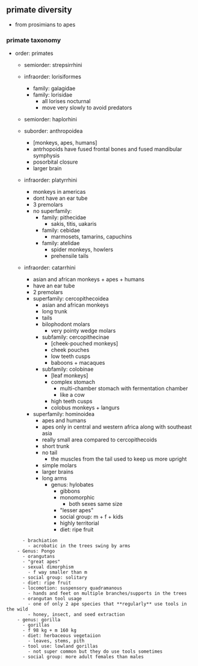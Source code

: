 ## primate diversity 
- from prosimians to apes
### primate taxonomy
- order: primates
  - semiorder: strepsirrhini
  - infraorder: lorisiformes
    - family: galagidae
    - family: lorisidae
      - all lorises nocturnal
      - move very slowly to avoid predators
  - semiorder: haplorhini
  - suborder: anthropoidea 
    - [monkeys, apes, humans]
    - antrhopoids have fused frontal bones and fused mandibular symphysis
    - posorbital closure
    - larger brain

  - infraorder: platyrrhini
    - monkeys in americas
    - dont have an ear tube
    - 3 premolars
    - no superfamily: 
      - family: pithecidae
  	    - sakis, titis, uakaris
	  - family: cebidae 
	    - marmosets, tamarins, capuchins
	  - family: atelidae
	    - spider monkeys, howlers
	    - prehensile tails

  - infraorder: catarrhini
    - asian and african monkeys + apes + humans 
    - have an ear tube 
    - 2 premolars 
    - superfamily: cercopithecoidea
      - asian and african monkeys 
	  - long trunk
	  - tails 
	  - bilophodont molars 
	    - very pointy wedge molars 
	  - subfamily: cercopithecinae
	    - [cheek-pouched monkeys]
		- cheek pouches
		- low teeth cusps
		- baboons + macaques
	  - subfamily: colobinae
	    - [leaf monkeys]
		- complex stomach
		  - multi-chamber stomach with fermentation chamber
		  - like a cow
		- high teeth cusps 
		- colobus monkeys + langurs
    - superfamily: hominoidea
      - apes and humans 
	  - apes only in central and western africa along with southeast asia 
	  - really small area compared to cercopithecoids 
	  - short trunk
	  - no tail 
	    - the muscles from the tail used to keep us more upright
	  - simple molars
	  - larger brains
	  - long arms
	    - genus: hylobates
		  - gibbons
		  - monomorphic
		    - both sexes same size
		  - "lesser apes"
		  - social group: m + f + kids
		  - highly territorial
		  - diet: ripe fruit
<!-- what you eat has a huge impact on your social behavior -->
          - brachiation
		    - acrobatic in the trees swing by arms 
		- Genus: Pongo
		  - orangutans
		  - "great apes"
		  - sexual dimorphism
		    - f way smaller than m 
		  - social group: solitary
		  - diet: ripe fruit 
		  - locomotion: suspensory quadramanous
		    - hands and feet on multiple branches/supports in the trees
		  - orangutan tool usage
		    - one of only 2 ape species that **regularly** use tools in the wild
			- honey, insect, and seed extraction
		- genus: gorilla
		  - gorillas 
		  - f 98 kg + m 160 kg 
		  - diet: herbaceous vegetaiion
		    - leaves, stems, pith 
		  - tool use: lowland gorillas 
		    - not super common but they do use tools sometimes
		  - social group: more adult females than males
		  